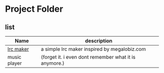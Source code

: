 # Project Folder

## list

| Name     | description       |
|----------|-------------------|
| [lrc maker](./lrc_maker/)    | a simple lrc maker inspired by megalobiz.com   |
| music player |(forget it. i even dont remember what it is anymore.)|

